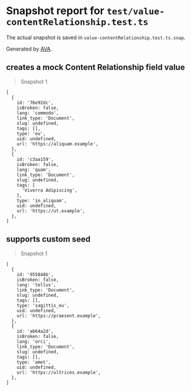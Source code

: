 # Snapshot report for `test/value-contentRelationship.test.ts`

The actual snapshot is saved in `value-contentRelationship.test.ts.snap`.

Generated by [AVA](https://avajs.dev).

## creates a mock Content Relationship field value

> Snapshot 1

    [
      {
        id: '76e92dc',
        isBroken: false,
        lang: 'commodo',
        link_type: 'Document',
        slug: undefined,
        tags: [],
        type: 'eu',
        uid: undefined,
        url: 'https://aliquam.example',
      },
      {
        id: 'c3aa159',
        isBroken: false,
        lang: 'quam',
        link_type: 'Document',
        slug: undefined,
        tags: [
          'Viverra Adipiscing',
        ],
        type: 'in_aliquam',
        uid: undefined,
        url: 'https://ut.example',
      },
    ]

## supports custom seed

> Snapshot 1

    [
      {
        id: '955848b',
        isBroken: false,
        lang: 'tellus',
        link_type: 'Document',
        slug: undefined,
        tags: [],
        type: 'sagittis_eu',
        uid: undefined,
        url: 'https://praesent.example',
      },
      {
        id: 'ab64a2d',
        isBroken: false,
        lang: 'orci',
        link_type: 'Document',
        slug: undefined,
        tags: [],
        type: 'amet',
        uid: undefined,
        url: 'https://ultrices.example',
      },
    ]
